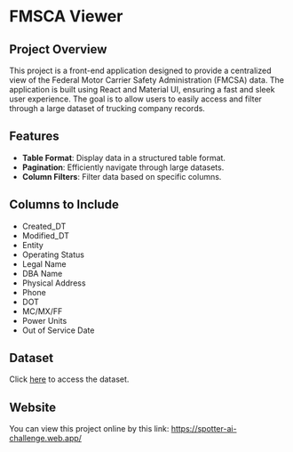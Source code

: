 # FMSCA Viewer

## Project Overview

This project is a front-end application designed to provide a centralized view of the Federal Motor Carrier Safety Administration (FMCSA) data. The application is built using React and Material UI, ensuring a fast and sleek user experience. The goal is to allow users to easily access and filter through a large dataset of trucking company records.

## Features

- **Table Format**: Display data in a structured table format.
- **Pagination**: Efficiently navigate through large datasets.
- **Column Filters**: Filter data based on specific columns.

## Columns to Include

- Created_DT
- Modified_DT
- Entity
- Operating Status
- Legal Name
- DBA Name
- Physical Address
- Phone
- DOT
- MC/MX/FF
- Power Units
- Out of Service Date

## Dataset

Click [here](https://docs.google.com/spreadsheets/d/1hB_LjBT9ezZigXnC-MblT2PXZledkZqBnvV23ssfSuE/edit?gid=1874221723#gid=1874221723) to access the dataset.

## Website

You can view this project online by this link: https://spotter-ai-challenge.web.app/
